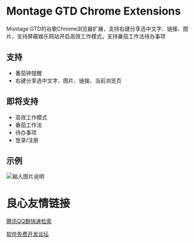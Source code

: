 # Montage GTD Chrome Extensions

Montage GTD的谷歌Chrome浏览器扩展，支持右键分享选中文字、链接、图片，支持屏蔽娱乐网站开启高效工作模式，支持番茄工作法待办事项

## 支持
- 番茄钟提醒
- 右键分享选中文字、图片、链接、当前浏览页

## 即将支持
- 高效工作模式
- 番茄工作法
- 待办事项
- 登录/注册

## 示例
![输入图片说明](https://wx3.sinaimg.cn/mw690/639ed38bgy1flhw2jkuqnj208u0a9wer.jpg "在这里输入图片标题")

 # 良心友情链接

[腾讯QQ群快速检索](http://u.720life.cn/s/8cf73f7c)

[软件免费开发论坛](http://u.720life.cn/s/bbb01dc0)